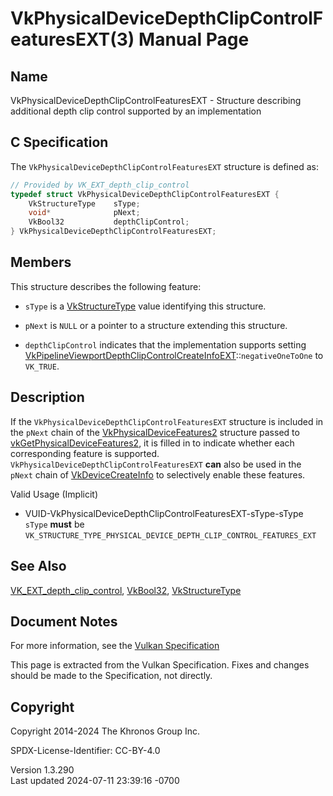 # VkPhysicalDeviceDepthClipControlFeaturesEXT(3) Manual Page

## Name

VkPhysicalDeviceDepthClipControlFeaturesEXT - Structure describing
additional depth clip control supported by an implementation



## <a href="#_c_specification" class="anchor"></a>C Specification

The `VkPhysicalDeviceDepthClipControlFeaturesEXT` structure is defined
as:

``` c
// Provided by VK_EXT_depth_clip_control
typedef struct VkPhysicalDeviceDepthClipControlFeaturesEXT {
    VkStructureType    sType;
    void*              pNext;
    VkBool32           depthClipControl;
} VkPhysicalDeviceDepthClipControlFeaturesEXT;
```

## <a href="#_members" class="anchor"></a>Members

This structure describes the following feature:

- `sType` is a [VkStructureType](https://registry.khronos.org/vulkan/specs/1.3-extensions/man/html/VkStructureType.html) value identifying
  this structure.

- `pNext` is `NULL` or a pointer to a structure extending this
  structure.

- <span id="features-depthClipControl"></span> `depthClipControl`
  indicates that the implementation supports setting
  [VkPipelineViewportDepthClipControlCreateInfoEXT](https://registry.khronos.org/vulkan/specs/1.3-extensions/man/html/VkPipelineViewportDepthClipControlCreateInfoEXT.html)::`negativeOneToOne`
  to `VK_TRUE`.

## <a href="#_description" class="anchor"></a>Description

If the `VkPhysicalDeviceDepthClipControlFeaturesEXT` structure is
included in the `pNext` chain of the
[VkPhysicalDeviceFeatures2](https://registry.khronos.org/vulkan/specs/1.3-extensions/man/html/VkPhysicalDeviceFeatures2.html) structure
passed to
[vkGetPhysicalDeviceFeatures2](https://registry.khronos.org/vulkan/specs/1.3-extensions/man/html/vkGetPhysicalDeviceFeatures2.html), it is
filled in to indicate whether each corresponding feature is supported.
`VkPhysicalDeviceDepthClipControlFeaturesEXT` **can** also be used in
the `pNext` chain of [VkDeviceCreateInfo](https://registry.khronos.org/vulkan/specs/1.3-extensions/man/html/VkDeviceCreateInfo.html) to
selectively enable these features.

Valid Usage (Implicit)

- <a href="#VUID-VkPhysicalDeviceDepthClipControlFeaturesEXT-sType-sType"
  id="VUID-VkPhysicalDeviceDepthClipControlFeaturesEXT-sType-sType"></a>
  VUID-VkPhysicalDeviceDepthClipControlFeaturesEXT-sType-sType  
  `sType` **must** be
  `VK_STRUCTURE_TYPE_PHYSICAL_DEVICE_DEPTH_CLIP_CONTROL_FEATURES_EXT`

## <a href="#_see_also" class="anchor"></a>See Also

[VK_EXT_depth_clip_control](https://registry.khronos.org/vulkan/specs/1.3-extensions/man/html/VK_EXT_depth_clip_control.html),
[VkBool32](https://registry.khronos.org/vulkan/specs/1.3-extensions/man/html/VkBool32.html), [VkStructureType](https://registry.khronos.org/vulkan/specs/1.3-extensions/man/html/VkStructureType.html)

## <a href="#_document_notes" class="anchor"></a>Document Notes

For more information, see the <a
href="https://registry.khronos.org/vulkan/specs/1.3-extensions/html/vkspec.html#VkPhysicalDeviceDepthClipControlFeaturesEXT"
target="_blank" rel="noopener">Vulkan Specification</a>

This page is extracted from the Vulkan Specification. Fixes and changes
should be made to the Specification, not directly.

## <a href="#_copyright" class="anchor"></a>Copyright

Copyright 2014-2024 The Khronos Group Inc.

SPDX-License-Identifier: CC-BY-4.0

Version 1.3.290  
Last updated 2024-07-11 23:39:16 -0700
